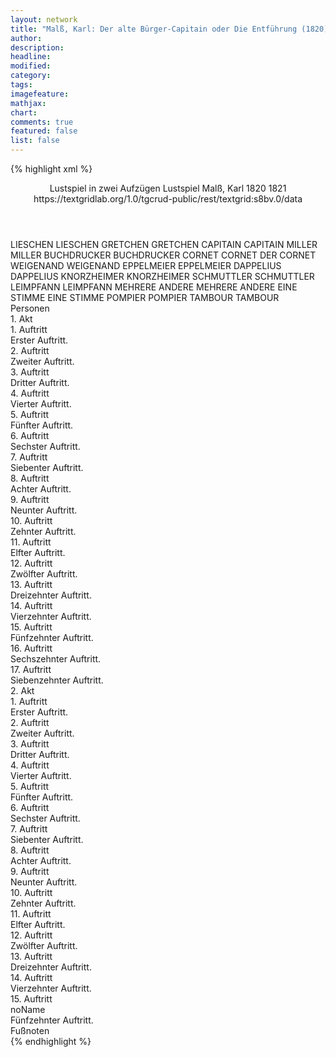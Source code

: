 ```yaml
---
layout: network
title: "Malß, Karl: Der alte Bürger-Capitain oder Die Entführung (1820)"
author:
description:
headline:
modified:
category:
tags:
imagefeature: 
mathjax: 
chart: 
comments: true
featured: false
list: false
---
```

{% highlight xml %}
<?xml-model href="https://raw.githubusercontent.com/DLiNa/project/master/rules/lina.rnc"?><?xml-model href="https://raw.githubusercontent.com/DLiNa/project/master/rules/lina.sch"?>
<play xmlns="http://lina.digital">
  <header>
    <title>Der alte Bürger-Capitain oder Die Entführung</title>
    <subtitle>Lustspiel in zwei Aufzügen</subtitle>
    <genretitle>Lustspiel</genretitle>
    <author>Malß, Karl</author>
    <date type="print" when="1820">1820</date>
    <date type="premiere" when="1821">1821</date>
    <date type="written"/>
    <source>https://textgridlab.org/1.0/tgcrud-public/rest/textgrid:s8bv.0/data</source>
  </header>
  <personae>
    <character>
      <name>LIESCHEN</name>
      <alias xml:id="lieschen">
        <name>LIESCHEN</name>
      </alias>
    </character>
    <character>
      <name>GRETCHEN</name>
      <alias xml:id="gretchen">
        <name>GRETCHEN</name>
      </alias>
    </character>
    <character>
      <name>CAPITAIN</name>
      <alias xml:id="capitain">
        <name>CAPITAIN</name>
      </alias>
    </character>
    <character>
      <name>MILLER</name>
      <alias xml:id="miller">
        <name>MILLER</name>
      </alias>
    </character>
    <character>
      <name>BUCHDRUCKER</name>
      <alias xml:id="buchdrucker">
        <name>BUCHDRUCKER</name>
      </alias>
    </character>
    <character>
      <name>CORNET</name>
      <alias xml:id="cornet">
        <name>CORNET</name>
      </alias>
      <alias xml:id="der_cornet">
        <name>DER CORNET</name>
      </alias>
    </character>
    <character>
      <name>WEIGENAND</name>
      <alias xml:id="weigenand">
        <name>WEIGENAND</name>
      </alias>
    </character>
    <character>
      <name>EPPELMEIER</name>
      <alias xml:id="eppelmeier">
        <name>EPPELMEIER</name>
      </alias>
    </character>
    <character>
      <name>DAPPELIUS</name>
      <alias xml:id="dappelius">
        <name>DAPPELIUS</name>
      </alias>
    </character>
    <character>
      <name>KNORZHEIMER</name>
      <alias xml:id="knorzheimer">
        <name>KNORZHEIMER</name>
      </alias>
    </character>
    <character>
      <name>SCHMUTTLER</name>
      <alias xml:id="schmuttler">
        <name>SCHMUTTLER</name>
      </alias>
    </character>
    <character>
      <name>LEIMPFANN</name>
      <alias xml:id="leimpfann">
        <name>LEIMPFANN</name>
      </alias>
    </character>
    <character>
      <name>MEHRERE ANDERE</name>
      <alias xml:id="mehrere_andere">
        <name>MEHRERE ANDERE</name>
      </alias>
    </character>
    <character>
      <name>EINE STIMME</name>
      <alias xml:id="eine_stimme">
        <name>EINE STIMME</name>
      </alias>
    </character>
    <character>
      <name>POMPIER</name>
      <alias xml:id="pompier">
        <name>POMPIER</name>
      </alias>
    </character>
    <character>
      <name>TAMBOUR</name>
      <alias xml:id="tambour">
        <name>TAMBOUR</name>
      </alias>
    </character>
  </personae>
  <text>
    <div>
      <head>Personen</head>
    </div>
    <div>
      <head>1. Akt</head>
      <div>
        <head>1. Auftritt</head>
        <div>
          <head>Erster Auftritt.</head>
          <sp who="#lieschen">
            <amount n="22" unit="speech_acts"/>
            <amount n="1006" unit="words"/>
            <amount n="11" unit="lines"/>
            <amount n="5194" unit="chars"/>
          </sp>
          <sp who="#gretchen">
            <amount n="21" unit="speech_acts"/>
            <amount n="632" unit="words"/>
            <amount n="10" unit="lines"/>
            <amount n="3256" unit="chars"/>
          </sp>
        </div>
      </div>
      <div>
        <head>2. Auftritt</head>
        <div>
          <head>Zweiter Auftritt.</head>
          <sp who="#lieschen">
            <amount n="8" unit="speech_acts"/>
            <amount n="79" unit="words"/>
            <amount n="7" unit="lines"/>
            <amount n="421" unit="chars"/>
          </sp>
          <sp who="#gretchen">
            <amount n="2" unit="speech_acts"/>
            <amount n="8" unit="words"/>
            <amount n="2" unit="lines"/>
            <amount n="34" unit="chars"/>
          </sp>
          <sp who="#capitain">
            <amount n="12" unit="speech_acts"/>
            <amount n="370" unit="words"/>
            <amount n="6" unit="lines"/>
            <amount n="2015" unit="chars"/>
          </sp>
          <sp who="#miller">
            <amount n="3" unit="speech_acts"/>
            <amount n="79" unit="words"/>
            <amount n="1" unit="lines"/>
            <amount n="411" unit="chars"/>
          </sp>
        </div>
      </div>
      <div>
        <head>3. Auftritt</head>
        <div>
          <head>Dritter Auftritt.</head>
          <sp who="#buchdrucker">
            <amount n="3" unit="speech_acts"/>
            <amount n="25" unit="words"/>
            <amount n="1" unit="lines"/>
            <amount n="152" unit="chars"/>
          </sp>
          <sp who="#capitain">
            <amount n="5" unit="speech_acts"/>
            <amount n="94" unit="words"/>
            <amount n="4" unit="lines"/>
            <amount n="450" unit="chars"/>
          </sp>
          <sp who="#miller">
            <amount n="1" unit="speech_acts"/>
            <amount n="44" unit="words"/>
            <amount n="235" unit="chars"/>
          </sp>
          <sp who="#gretchen">
            <amount n="1" unit="speech_acts"/>
            <amount n="21" unit="words"/>
            <amount n="116" unit="chars"/>
          </sp>
        </div>
      </div>
      <div>
        <head>4. Auftritt</head>
        <div>
          <head>Vierter Auftritt.</head>
          <sp who="#cornet">
            <amount n="4" unit="speech_acts"/>
            <amount n="272" unit="words"/>
            <amount n="2" unit="lines"/>
            <amount n="1554" unit="chars"/>
          </sp>
          <sp who="#capitain">
            <amount n="4" unit="speech_acts"/>
            <amount n="47" unit="words"/>
            <amount n="3" unit="lines"/>
            <amount n="248" unit="chars"/>
          </sp>
        </div>
      </div>
      <div>
        <head>5. Auftritt</head>
        <div>
          <head>Fünfter Auftritt.</head>
          <sp who="#cornet">
            <amount n="3" unit="speech_acts"/>
            <amount n="40" unit="words"/>
            <amount n="2" unit="lines"/>
            <amount n="254" unit="chars"/>
          </sp>
          <sp who="#lieschen">
            <amount n="3" unit="speech_acts"/>
            <amount n="44" unit="words"/>
            <amount n="1" unit="lines"/>
            <amount n="242" unit="chars"/>
          </sp>
        </div>
      </div>
      <div>
        <head>6. Auftritt</head>
        <div>
          <head>Sechster Auftritt.</head>
          <sp who="#der_cornet">
            <amount n="1" unit="speech_acts"/>
            <amount n="103" unit="words"/>
            <amount n="593" unit="chars"/>
          </sp>
        </div>
      </div>
      <div>
        <head>7. Auftritt</head>
        <div>
          <head>Siebenter Auftritt.</head>
          <sp who="#cornet">
            <amount n="17" unit="speech_acts"/>
            <amount n="333" unit="words"/>
            <amount n="11" unit="lines"/>
            <amount n="1909" unit="chars"/>
          </sp>
          <sp who="#gretchen">
            <amount n="16" unit="speech_acts"/>
            <amount n="120" unit="words"/>
            <amount n="16" unit="lines"/>
            <amount n="577" unit="chars"/>
          </sp>
        </div>
      </div>
      <div>
        <head>8. Auftritt</head>
        <div>
          <head>Achter Auftritt.</head>
          <sp who="#weigenand">
            <amount n="1" unit="speech_acts"/>
            <amount n="206" unit="words"/>
            <amount n="1071" unit="chars"/>
          </sp>
        </div>
      </div>
      <div>
        <head>9. Auftritt</head>
        <div>
          <head>Neunter Auftritt.</head>
          <sp who="#miller">
            <amount n="1" unit="speech_acts"/>
            <amount n="464" unit="words"/>
            <amount n="2653" unit="chars"/>
          </sp>
        </div>
      </div>
      <div>
        <head>10. Auftritt</head>
        <div>
          <head>Zehnter Auftritt.</head>
          <sp who="#weigenand">
            <amount n="8" unit="speech_acts"/>
            <amount n="137" unit="words"/>
            <amount n="5" unit="lines"/>
            <amount n="752" unit="chars"/>
          </sp>
          <sp who="#lieschen">
            <amount n="7" unit="speech_acts"/>
            <amount n="156" unit="words"/>
            <amount n="4" unit="lines"/>
            <amount n="719" unit="chars"/>
          </sp>
        </div>
      </div>
      <div>
        <head>11. Auftritt</head>
        <div>
          <head>Elfter Auftritt.</head>
          <sp who="#lieschen">
            <amount n="1" unit="speech_acts"/>
            <amount n="120" unit="words"/>
            <amount n="592" unit="chars"/>
          </sp>
        </div>
      </div>
      <div>
        <head>12. Auftritt</head>
        <div>
          <head>Zwölfter Auftritt.</head>
          <sp who="#miller">
            <amount n="2" unit="speech_acts"/>
            <amount n="131" unit="words"/>
            <amount n="761" unit="chars"/>
          </sp>
          <sp who="#capitain">
            <amount n="2" unit="speech_acts"/>
            <amount n="11" unit="words"/>
            <amount n="2" unit="lines"/>
            <amount n="60" unit="chars"/>
          </sp>
        </div>
      </div>
      <div>
        <head>13. Auftritt</head>
        <div>
          <head>Dreizehnter Auftritt.</head>
          <sp who="#eppelmeier">
            <amount n="5" unit="speech_acts"/>
            <amount n="82" unit="words"/>
            <amount n="3" unit="lines"/>
            <amount n="444" unit="chars"/>
          </sp>
          <sp who="#dappelius">
            <amount n="4" unit="speech_acts"/>
            <amount n="116" unit="words"/>
            <amount n="3" unit="lines"/>
            <amount n="574" unit="chars"/>
          </sp>
          <sp who="#capitain">
            <amount n="3" unit="speech_acts"/>
            <amount n="58" unit="words"/>
            <amount n="2" unit="lines"/>
            <amount n="311" unit="chars"/>
          </sp>
          <sp who="#lieschen">
            <amount n="1" unit="speech_acts"/>
            <amount n="8" unit="words"/>
            <amount n="1" unit="lines"/>
            <amount n="48" unit="chars"/>
          </sp>
        </div>
      </div>
      <div>
        <head>14. Auftritt</head>
        <div>
          <head>Vierzehnter Auftritt.</head>
          <sp who="#knorzheimer">
            <amount n="6" unit="speech_acts"/>
            <amount n="71" unit="words"/>
            <amount n="4" unit="lines"/>
            <amount n="387" unit="chars"/>
          </sp>
          <sp who="#schmuttler">
            <amount n="8" unit="speech_acts"/>
            <amount n="147" unit="words"/>
            <amount n="5" unit="lines"/>
            <amount n="815" unit="chars"/>
          </sp>
          <sp who="#capitain">
            <amount n="10" unit="speech_acts"/>
            <amount n="80" unit="words"/>
            <amount n="10" unit="lines"/>
            <amount n="421" unit="chars"/>
          </sp>
          <sp who="#eppelmeier">
            <amount n="8" unit="speech_acts"/>
            <amount n="232" unit="words"/>
            <amount n="5" unit="lines"/>
            <amount n="1330" unit="chars"/>
          </sp>
          <sp who="#miller">
            <amount n="9" unit="speech_acts"/>
            <amount n="235" unit="words"/>
            <amount n="4" unit="lines"/>
            <amount n="1306" unit="chars"/>
          </sp>
          <sp who="#dappelius">
            <amount n="7" unit="speech_acts"/>
            <amount n="118" unit="words"/>
            <amount n="4" unit="lines"/>
            <amount n="646" unit="chars"/>
          </sp>
          <sp who="#lieschen">
            <amount n="1" unit="speech_acts"/>
            <amount n="7" unit="words"/>
            <amount n="1" unit="lines"/>
            <amount n="31" unit="chars"/>
          </sp>
        </div>
      </div>
      <div>
        <head>15. Auftritt</head>
        <div>
          <head>Fünfzehnter Auftritt.</head>
          <sp who="#leimpfann">
            <amount n="5" unit="speech_acts"/>
            <amount n="118" unit="words"/>
            <amount n="2" unit="lines"/>
            <amount n="633" unit="chars"/>
          </sp>
          <sp who="#capitain #mehrere_andere">
            <amount n="1" unit="speech_acts"/>
            <amount n="4" unit="words"/>
            <amount n="1" unit="lines"/>
            <amount n="25" unit="chars"/>
          </sp>
          <sp who="#capitain">
            <amount n="13" unit="speech_acts"/>
            <amount n="239" unit="words"/>
            <amount n="9" unit="lines"/>
            <amount n="1277" unit="chars"/>
          </sp>
          <sp who="#lieschen">
            <amount n="9" unit="speech_acts"/>
            <amount n="78" unit="words"/>
            <amount n="9" unit="lines"/>
            <amount n="368" unit="chars"/>
          </sp>
          <sp who="#eppelmeier">
            <amount n="13" unit="speech_acts"/>
            <amount n="220" unit="words"/>
            <amount n="11" unit="lines"/>
            <amount n="1182" unit="chars"/>
          </sp>
          <sp who="#dappelius">
            <amount n="7" unit="speech_acts"/>
            <amount n="155" unit="words"/>
            <amount n="4" unit="lines"/>
            <amount n="888" unit="chars"/>
          </sp>
          <sp who="#schmuttler">
            <amount n="4" unit="speech_acts"/>
            <amount n="112" unit="words"/>
            <amount n="3" unit="lines"/>
            <amount n="607" unit="chars"/>
          </sp>
          <sp who="#knorzheimer">
            <amount n="7" unit="speech_acts"/>
            <amount n="360" unit="words"/>
            <amount n="9" unit="lines"/>
            <amount n="2170" unit="chars"/>
          </sp>
          <sp who="#miller">
            <amount n="2" unit="speech_acts"/>
            <amount n="23" unit="words"/>
            <amount n="2" unit="lines"/>
            <amount n="154" unit="chars"/>
          </sp>
          <sp who="#eine_stimme">
            <amount n="1" unit="speech_acts"/>
            <amount n="2" unit="words"/>
            <amount n="1" unit="lines"/>
            <amount n="17" unit="chars"/>
          </sp>
        </div>
      </div>
      <div>
        <head>16. Auftritt</head>
        <div>
          <head>Sechszehnter Auftritt.</head>
          <sp who="#pompier">
            <amount n="1" unit="speech_acts"/>
            <amount n="6" unit="words"/>
            <amount n="1" unit="lines"/>
            <amount n="44" unit="chars"/>
          </sp>
          <sp who="#capitain">
            <amount n="6" unit="speech_acts"/>
            <amount n="343" unit="words"/>
            <amount n="2" unit="lines"/>
            <amount n="1920" unit="chars"/>
          </sp>
          <sp who="#tambour">
            <amount n="1" unit="speech_acts"/>
            <amount n="3" unit="words"/>
            <amount n="1" unit="lines"/>
            <amount n="19" unit="chars"/>
          </sp>
          <sp who="#miller">
            <amount n="4" unit="speech_acts"/>
            <amount n="73" unit="words"/>
            <amount n="2" unit="lines"/>
            <amount n="373" unit="chars"/>
          </sp>
          <sp who="#lieschen">
            <amount n="1" unit="speech_acts"/>
            <amount n="2" unit="words"/>
            <amount n="1" unit="lines"/>
            <amount n="12" unit="chars"/>
          </sp>
        </div>
      </div>
      <div>
        <head>17. Auftritt</head>
        <div>
          <head>Siebenzehnter Auftritt.</head>
          <sp who="#cornet">
            <amount n="3" unit="speech_acts"/>
            <amount n="37" unit="words"/>
            <amount n="3" unit="lines"/>
            <amount n="205" unit="chars"/>
          </sp>
          <sp who="#gretchen">
            <amount n="2" unit="speech_acts"/>
            <amount n="12" unit="words"/>
            <amount n="2" unit="lines"/>
            <amount n="44" unit="chars"/>
          </sp>
        </div>
      </div>
    </div>
    <div>
      <head>2. Akt</head>
      <div>
        <head>1. Auftritt</head>
        <div>
          <head>Erster Auftritt.</head>
          <sp who="#miller">
            <amount n="1" unit="speech_acts"/>
            <amount n="388" unit="words"/>
            <amount n="2066" unit="chars"/>
          </sp>
        </div>
      </div>
      <div>
        <head>2. Auftritt</head>
        <div>
          <head>Zweiter Auftritt.</head>
          <sp who="#miller">
            <amount n="15" unit="speech_acts"/>
            <amount n="379" unit="words"/>
            <amount n="9" unit="lines"/>
            <amount n="1991" unit="chars"/>
          </sp>
          <sp who="#capitain">
            <amount n="14" unit="speech_acts"/>
            <amount n="385" unit="words"/>
            <amount n="7" unit="lines"/>
            <amount n="2032" unit="chars"/>
          </sp>
        </div>
      </div>
      <div>
        <head>3. Auftritt</head>
        <div>
          <head>Dritter Auftritt.</head>
          <sp who="#capitain">
            <amount n="1" unit="speech_acts"/>
            <amount n="278" unit="words"/>
            <amount n="1475" unit="chars"/>
          </sp>
        </div>
      </div>
      <div>
        <head>4. Auftritt</head>
        <div>
          <head>Vierter Auftritt.</head>
          <sp who="#capitain">
            <amount n="2" unit="speech_acts"/>
            <amount n="335" unit="words"/>
            <amount n="1736" unit="chars"/>
          </sp>
          <sp who="#miller">
            <amount n="2" unit="speech_acts"/>
            <amount n="19" unit="words"/>
            <amount n="2" unit="lines"/>
            <amount n="101" unit="chars"/>
          </sp>
        </div>
      </div>
      <div>
        <head>5. Auftritt</head>
        <div>
          <head>Fünfter Auftritt.</head>
          <sp who="#lieschen">
            <amount n="11" unit="speech_acts"/>
            <amount n="104" unit="words"/>
            <amount n="11" unit="lines"/>
            <amount n="550" unit="chars"/>
          </sp>
          <sp who="#capitain">
            <amount n="11" unit="speech_acts"/>
            <amount n="266" unit="words"/>
            <amount n="10" unit="lines"/>
            <amount n="1460" unit="chars"/>
          </sp>
          <sp who="#miller">
            <amount n="1" unit="speech_acts"/>
            <amount n="12" unit="words"/>
            <amount n="1" unit="lines"/>
            <amount n="66" unit="chars"/>
          </sp>
        </div>
      </div>
      <div>
        <head>6. Auftritt</head>
        <div>
          <head>Sechster Auftritt.</head>
          <sp who="#lieschen">
            <amount n="1" unit="speech_acts"/>
            <amount n="235" unit="words"/>
            <amount n="1260" unit="chars"/>
          </sp>
        </div>
      </div>
      <div>
        <head>7. Auftritt</head>
        <div>
          <head>Siebenter Auftritt.</head>
          <sp who="#knorzheimer">
            <amount n="18" unit="speech_acts"/>
            <amount n="421" unit="words"/>
            <amount n="13" unit="lines"/>
            <amount n="2092" unit="chars"/>
          </sp>
          <sp who="#lieschen">
            <amount n="17" unit="speech_acts"/>
            <amount n="117" unit="words"/>
            <amount n="16" unit="lines"/>
            <amount n="535" unit="chars"/>
          </sp>
        </div>
      </div>
      <div>
        <head>8. Auftritt</head>
        <div>
          <head>Achter Auftritt.</head>
          <sp who="#capitain">
            <amount n="7" unit="speech_acts"/>
            <amount n="360" unit="words"/>
            <amount n="3" unit="lines"/>
            <amount n="1932" unit="chars"/>
          </sp>
          <sp who="#knorzheimer">
            <amount n="3" unit="speech_acts"/>
            <amount n="36" unit="words"/>
            <amount n="3" unit="lines"/>
            <amount n="170" unit="chars"/>
          </sp>
          <sp who="#lieschen">
            <amount n="5" unit="speech_acts"/>
            <amount n="27" unit="words"/>
            <amount n="5" unit="lines"/>
            <amount n="127" unit="chars"/>
          </sp>
        </div>
      </div>
      <div>
        <head>9. Auftritt</head>
        <div>
          <head>Neunter Auftritt.</head>
          <sp who="#capitain">
            <amount n="1" unit="speech_acts"/>
            <amount n="51" unit="words"/>
            <amount n="284" unit="chars"/>
          </sp>
        </div>
      </div>
      <div>
        <head>10. Auftritt</head>
        <div>
          <head>Zehnter Auftritt.</head>
          <sp who="#weigenand">
            <amount n="1" unit="speech_acts"/>
            <amount n="83" unit="words"/>
            <amount n="427" unit="chars"/>
          </sp>
        </div>
      </div>
      <div>
        <head>11. Auftritt</head>
        <div>
          <head>Elfter Auftritt.</head>
          <sp who="#weigenand">
            <amount n="12" unit="speech_acts"/>
            <amount n="242" unit="words"/>
            <amount n="8" unit="lines"/>
            <amount n="1492" unit="chars"/>
          </sp>
          <sp who="#lieschen">
            <amount n="12" unit="speech_acts"/>
            <amount n="134" unit="words"/>
            <amount n="9" unit="lines"/>
            <amount n="688" unit="chars"/>
          </sp>
        </div>
      </div>
      <div>
        <head>12. Auftritt</head>
        <div>
          <head>Zwölfter Auftritt.</head>
          <sp who="#weigenand #lieschen">
            <amount n="1" unit="speech_acts"/>
          </sp>
          <sp who="#capitain">
            <amount n="5" unit="speech_acts"/>
            <amount n="125" unit="words"/>
            <amount n="2" unit="lines"/>
            <amount n="648" unit="chars"/>
          </sp>
          <sp who="#weigenand">
            <amount n="2" unit="speech_acts"/>
            <amount n="7" unit="words"/>
            <amount n="2" unit="lines"/>
            <amount n="44" unit="chars"/>
          </sp>
          <sp who="#lieschen">
            <amount n="2" unit="speech_acts"/>
            <amount n="25" unit="words"/>
            <amount n="1" unit="lines"/>
            <amount n="127" unit="chars"/>
          </sp>
        </div>
      </div>
      <div>
        <head>13. Auftritt</head>
        <div>
          <head>Dreizehnter Auftritt.</head>
          <sp who="#capitain">
            <amount n="3" unit="speech_acts"/>
            <amount n="18" unit="words"/>
            <amount n="3" unit="lines"/>
            <amount n="87" unit="chars"/>
          </sp>
          <sp who="#miller">
            <amount n="5" unit="speech_acts"/>
            <amount n="212" unit="words"/>
            <amount n="3" unit="lines"/>
            <amount n="1072" unit="chars"/>
          </sp>
          <sp who="#weigenand">
            <amount n="2" unit="speech_acts"/>
            <amount n="11" unit="words"/>
            <amount n="2" unit="lines"/>
            <amount n="59" unit="chars"/>
          </sp>
        </div>
      </div>
      <div>
        <head>14. Auftritt</head>
        <div>
          <head>Vierzehnter Auftritt.</head>
          <sp who="#eppelmeier">
            <amount n="7" unit="speech_acts"/>
            <amount n="195" unit="words"/>
            <amount n="4" unit="lines"/>
            <amount n="1026" unit="chars"/>
          </sp>
          <sp who="#gretchen">
            <amount n="6" unit="speech_acts"/>
            <amount n="159" unit="words"/>
            <amount n="5" unit="lines"/>
            <amount n="820" unit="chars"/>
          </sp>
          <sp who="#capitain">
            <amount n="10" unit="speech_acts"/>
            <amount n="249" unit="words"/>
            <amount n="5" unit="lines"/>
            <amount n="1293" unit="chars"/>
          </sp>
          <sp who="#lieschen">
            <amount n="4" unit="speech_acts"/>
            <amount n="51" unit="words"/>
            <amount n="3" unit="lines"/>
            <amount n="283" unit="chars"/>
          </sp>
          <sp who="#weigenand">
            <amount n="2" unit="speech_acts"/>
            <amount n="9" unit="words"/>
            <amount n="2" unit="lines"/>
            <amount n="51" unit="chars"/>
          </sp>
          <sp who="#miller">
            <amount n="1" unit="speech_acts"/>
            <amount n="2" unit="words"/>
            <amount n="1" unit="lines"/>
            <amount n="7" unit="chars"/>
          </sp>
        </div>
      </div>
      <div>
        <head>15. Auftritt</head>
        <div>
          <head>noName</head>
          <div>
            <head>Fünfzehnter Auftritt.</head>
            <sp who="#knorzheimer">
              <amount n="5" unit="speech_acts"/>
              <amount n="215" unit="words"/>
              <amount n="1107" unit="chars"/>
            </sp>
            <sp who="#capitain">
              <amount n="7" unit="speech_acts"/>
              <amount n="124" unit="words"/>
              <amount n="4" unit="lines"/>
              <amount n="658" unit="chars"/>
            </sp>
            <sp who="#weigenand">
              <amount n="8" unit="speech_acts"/>
              <amount n="61" unit="words"/>
              <amount n="8" unit="lines"/>
              <amount n="317" unit="chars"/>
            </sp>
            <sp who="#lieschen">
              <amount n="1" unit="speech_acts"/>
              <amount n="15" unit="words"/>
              <amount n="1" unit="lines"/>
              <amount n="66" unit="chars"/>
            </sp>
            <sp who="#gretchen">
              <amount n="2" unit="speech_acts"/>
              <amount n="16" unit="words"/>
              <amount n="2" unit="lines"/>
              <amount n="75" unit="chars"/>
            </sp>
            <sp who="#miller">
              <amount n="3" unit="speech_acts"/>
              <amount n="43" unit="words"/>
              <amount n="2" unit="lines"/>
              <amount n="257" unit="chars"/>
            </sp>
            <sp who="#eppelmeier">
              <amount n="2" unit="speech_acts"/>
              <amount n="27" unit="words"/>
              <amount n="1" unit="lines"/>
              <amount n="175" unit="chars"/>
            </sp>
            <sp who="#knorzheimer #capitain #weigenand #lieschen #gretchen #miller #eppelmeier">
              <amount n="3" unit="speech_acts"/>
              <amount n="6" unit="words"/>
              <amount n="3" unit="lines"/>
              <amount n="26" unit="chars"/>
            </sp>
          </div>
          <div>
            <head>Fußnoten</head>
          </div>
        </div>
      </div>
    </div>
  </text>
</play>
{% endhighlight %}